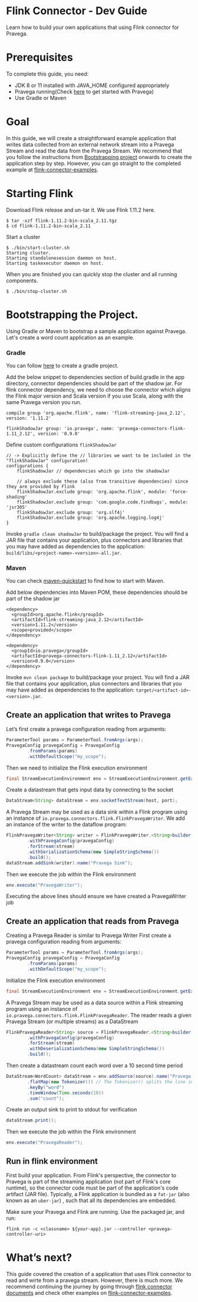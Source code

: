 <!--
Copyright Pravega Authors.

Licensed under the Apache License, Version 2.0 (the "License");
you may not use this file except in compliance with the License.
You may obtain a copy of the License at

    http://www.apache.org/licenses/LICENSE-2.0

Unless required by applicable law or agreed to in writing, software
distributed under the License is distributed on an "AS IS" BASIS,
WITHOUT WARRANTIES OR CONDITIONS OF ANY KIND, either express or implied.
See the License for the specific language governing permissions and
limitations under the License.
-->
# Flink Connector - Dev Guide
Learn how to build your own applications that using Flink connector for Pravega.

 
# Prerequisites
To complete this guide, you need:

* JDK 8 or 11 installed with JAVA_HOME configured appropriately
* Pravega running(Check [here](https://pravega.io/docs/latest/getting-started/) to get started with Pravega)
* Use Gradle or Maven



# Goal
In this guide, we will create a straightforward example application that writes data collected from an external network stream into a Pravega Stream and read the data from the Pravega Stream.
We recommend that you follow the instructions from [Bootstrapping project](#Bootstrapping-the-Project) onwards to create the application step by step.
However, you can go straight to the completed example at [flink-connector-examples](https://github.com/pravega/pravega-samples/tree/master/flink-connector-examples).




# Starting Flink
Download Flink release and un-tar it. We use Flink 1.11.2 here. 
```
$ tar -xzf flink-1.11.2-bin-scala_2.11.tgz
$ cd flink-1.11.2-bin-scala_2.11
```
Start a cluster
```
$ ./bin/start-cluster.sh
Starting cluster.
Starting standalonesession daemon on host.
Starting taskexecutor daemon on host.
```
When you are finished you can quickly stop the cluster and all running components.
```
$ ./bin/stop-cluster.sh
```

# Bootstrapping the Project.

Using Gradle or Maven to bootstrap a sample application against Pravega. Let's create a word count application as an example.
### Gradle
You can follow [here](https://ci.apache.org/projects/flink/flink-docs-stable/dev/project-configuration.html#gradle) to create a gradle project.

Add the below snippet to dependencies section of build.gradle in the app directory, connector dependencies should be part of the shadow jar. For flink connector dependency, we need to choose the connector which aligns the Flink major version and Scala version if you use Scala, along with the same Pravega version you run.
```
compile group 'org.apache.flink', name: 'flink-streaming-java_2.12', version: '1.11.2'

flinkShadowJar group: 'io.pravega', name: 'pravega-connectors-flink-1.11_2.12', version: '0.9.0'
```
Define custom configurations `flinkShadowJar`
```
// -> Explicitly define the // libraries we want to be included in the "flinkShadowJar" configuration!
configurations {
    flinkShadowJar // dependencies which go into the shadowJar

    // always exclude these (also from transitive dependencies) since they are provided by Flink
    flinkShadowJar.exclude group: 'org.apache.flink', module: 'force-shading'
    flinkShadowJar.exclude group: 'com.google.code.findbugs', module: 'jsr305'
    flinkShadowJar.exclude group: 'org.slf4j'
    flinkShadowJar.exclude group: 'org.apache.logging.log4j'
}
```

Invoke `gradle clean shadowJar` to build/package the project. You will find a JAR file that contains your application, plus connectors and libraries that you may have added as dependencies to the application: `build/libs/<project-name>-<version>-all.jar`.


### Maven

You can check [maven-quickstart](https://ci.apache.org/projects/flink/flink-docs-release-1.12/dev/project-configuration.html#maven-quickstart) to find how to start with Maven.

Add below dependencies into Maven POM, these dependencies should be part of the shadow jar
```
<dependency>
  <groupId>org.apache.flink</groupId>
  <artifactId>flink-streaming-java_2.12</artifactId>
  <version>1.11.2</version>
  <scope>provided</scope>
</dependency>

<dependency>
  <groupId>io.pravega</groupId>
  <artifactId>pravega-connectors-flink-1.11_2.12</artifactId>
  <version>0.9.0</version>
</dependency>
```

Invoke `mvn clean package` to build/package your project. You will find a JAR file that contains your application, plus connectors and libraries that you may have added as dependencies to the application: `target/<artifact-id>-<version>.jar`.




## Create an application that writes to Pravega

Let’s first create a pravega configuration reading from arguments:
```java
ParameterTool params = ParameterTool.fromArgs(args);
PravegaConfig pravegaConfig = PravegaConfig
        .fromParams(params)
        .withDefaultScope("my_scope");
```
Then we need to initialize the Flink execution environment
```java
final StreamExecutionEnvironment env = StreamExecutionEnvironment.getExecutionEnvironment();
```
Create a datastream that gets input data by connecting to the socket
```java
DataStream<String> dataStream = env.socketTextStream(host, port);
```
A Pravega Stream may be used as a data sink within a Flink program using an instance of `io.pravega.connectors.flink.FlinkPravegaWriter`. We add an instance of the writer to the dataflow program:
```java
FlinkPravegaWriter<String> writer = FlinkPravegaWriter.<String>builder()
        .withPravegaConfig(pravegaConfig)
        .forStream(stream)
        .withSerializationSchema(new SimpleStringSchema())
        .build();
dataStream.addSink(writer).name("Pravega Sink");
```
Then we execute the job within the Flink environment
```java
env.execute("PravegaWriter");
```
Executing the above lines should ensure we have created a PravegaWriter job

## Create an application that reads from Pravega
Creating a Pravega Reader is similar to Pravega Writer
First create a pravega configuration reading from arguments:
```java
ParameterTool params = ParameterTool.fromArgs(args);
PravegaConfig pravegaConfig = PravegaConfig
        .fromParams(params)
        .withDefaultScope("my_scope");
```
Initialize the Flink execution environment
```java
final StreamExecutionEnvironment env = StreamExecutionEnvironment.getExecutionEnvironment();
```
A Pravega Stream may be used as a data source within a Flink streaming program using an instance of `io.pravega.connectors.flink.FlinkPravegaReader`. The reader reads a given Pravega Stream (or multiple streams) as a DataStream
```java
FlinkPravegaReader<String> source = FlinkPravegaReader.<String>builder()
        .withPravegaConfig(pravegaConfig)
        .forStream(stream)
        .withDeserializationSchema(new SimpleStringSchema())
        .build();
```
Then create a datastream count each word over a 10 second time period
```java
DataStream<WordCount> dataStream = env.addSource(source).name("Pravega Stream")
        .flatMap(new Tokenizer()) // The Tokenizer() splits the line into words, and emit streams of "WordCount(word, 1)"
        .keyBy("word")
        .timeWindow(Time.seconds(10))
        .sum("count");
```
Create an output sink to print to stdout for verification
```java
dataStream.print();
```
Then we execute the job within the Flink environment
```java
env.execute("PravegaReader");
```

## Run in flink environment
First build your application. From Flink's perspective, the connector to Pravega is part of the streaming application (not part of Flink's core runtime), so the connector code must be part of the application's code artifact (JAR file). Typically, a Flink application is bundled as a `fat-jar` (also known as an `uber-jar`) , such that all its dependencies are embedded.

Make sure your Pravega and Flink are running. Use the packaged jar, and run:
```
flink run -c <classname> ${your-app}.jar --controller <pravega-controller-uri>
```

# What’s next?
This guide covered the creation of a application that uses Flink connector to read and wirte from a pravega stream. However, there is much more. We recommend continuing the journey by going through [flink connector documents](https://pravega.io/docs/latest/connectors/flink-connector/) and check other examples on [flink-connector-examples](https://github.com/pravega/pravega-samples/tree/master/flink-connector-examples).
